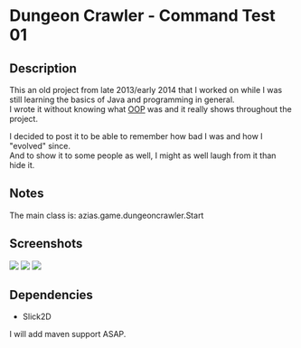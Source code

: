 # Dungeon Crawler - Command Test 01

## Description

This an old project from late 2013/early 2014 that I worked on while I was still learning the basics of Java and programming in general.<br>
I wrote it without knowing what [OOP](https://en.wikipedia.org/wiki/Object-oriented_programming) was and it really shows throughout the project.

I decided to post it to be able to remember how bad I was and how I "evolved" since.<br>
And to show it to some people as well, I might as well laugh from it than hide it.

## Notes

The main class is: azias.game.dungeoncrawler.Start

## Screenshots

[![](http://i.imgur.com/yZrMT5M.png)](http://i.imgur.com/yZrMT5M.png)
[![](http://i.imgur.com/SczGE6A.png)](http://i.imgur.com/SczGE6A.png)
[![](http://i.imgur.com/nGTHHUv.png)](http://i.imgur.com/nGTHHUv.png)

## Dependencies

* Slick2D

I will add maven support ASAP.
